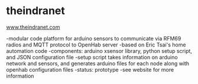 # theindranet
www.theindranet.com

-modular code platform for arduino sensors to communicate via RFM69 radios and MQTT protocol to OpenHab server
-based on Eric Tsai's home automation code
-components: arduino xsensor library, python setup script, and JSON configuration file
-setup script takes information on arduino network and sensors, and generates arduino files for each node along with openhab configuration files
-status: prototype
-see website for more information